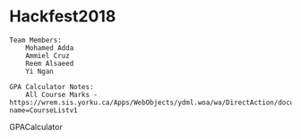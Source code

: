 # Hackfest2018
    Team Members:
        Mohamed Adda
        Ammiel Cruz
        Reem Alsaeed
        Yi Ngan

    GPA Calculator Notes:
        All Course Marks - https://wrem.sis.yorku.ca/Apps/WebObjects/ydml.woa/wa/DirectAction/document?name=CourseListv1
GPACalculator
